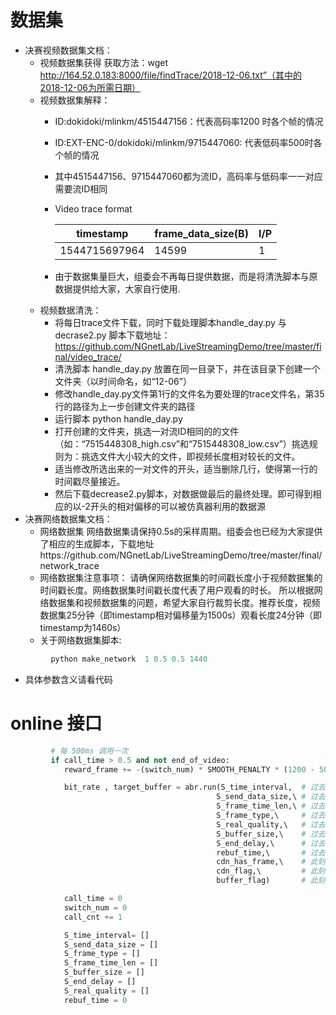 # 数据集
* 决赛视频数据集文档：
  * 视频数据集获得
        获取方法：wget http://164.52.0.183:8000/file/findTrace/2018-12-06.txt”（其中的2018-12-06为所需日期）
  * 视频数据集解释：
      * ID:dokidoki/mlinkm/4515447156：代表高码率1200 时各个帧的情况
      * ID:EXT-ENC-0/dokidoki/mlinkm/9715447060: 代表低码率500时各个帧的情况
      * 其中4515447156、9715447060都为流ID，高码率与低码率一一对应需要流ID相同
      * Video trace format   
   
        |  timestamp    | frame_data_size(B) |  I/P       |
        |---------------|--------------------|------------|
        | 1544715697964 | 14599              |   1        |  
        
      * 由于数据集量巨大，组委会不再每日提供数据，而是将清洗脚本与原数据提供给大家，大家自行使用.
  * 视频数据清洗：
      * 将每日trace文件下载，同时下载处理脚本handle_day.py 与decrase2.py 脚本下载地址：https://github.com/NGnetLab/LiveStreamingDemo/tree/master/final/video_trace/
      * 清洗脚本 handle_day.py 放置在同一目录下，并在该目录下创建一个文件夹（以时间命名，如“12-06”）
      * 修改handle_day.py文件第1行的文件名为要处理的trace文件名，第35行的路径为上一步创建文件夹的路径
      * 运行脚本 python handle_day.py
      * 打开创建的文件夹，挑选一对流ID相同的的文件（如：“7515448308_high.csv”和“7515448308_low.csv”）挑选规则为：挑选文件大小较大的文件，即视频长度相对较长的文件。
      * 适当修改所选出来的一对文件的开头，适当删除几行，使得第一行的时间戳尽量接近。
      * 然后下载decrease2.py脚本，对数据做最后的最终处理。即可得到相应的以-2开头的相对偏移的可以被仿真器利用的数据源
* 决赛网络数据集文档：
  * 网络数据集
    网络数据集请保持0.5s的采样周期。组委会也已经为大家提供了相应的生成脚本，下载地址https://github.com/NGnetLab/LiveStreamingDemo/tree/master/final/network_trace
  * 网络数据集注意事项：
    请确保网络数据集的时间戳长度小于视频数据集的时间戳长度。网络数据集时间戳长度代表了用户观看的时长。
    所以根据网络数据集和视频数据集的问题，希望大家自行裁剪长度。推荐长度，视频数据集25分钟（即timestamp相对偏移量为1500s）观看长度24分钟（即timestamp为1460s）
  * 关于网络数据集脚本:
```python
         python make_network  1 0.5 0.5 1440
```
 * 具体参数含义请看代码
# online 接口
```python
         # 每 500ms 调用一次
         if call_time > 0.5 and not end_of_video:
            reward_frame += -(switch_num) * SMOOTH_PENALTY * (1200 - 500) / 1000

            bit_rate , target_buffer = abr.run(S_time_interval,  # 过去500ms的每个周期时长
                                              S_send_data_size,\ # 过去500ms的每个周期下载数据量
                                              S_frame_time_len,\ # 过去500ms的每个周期下载帧的视频时长
                                              S_frame_type,\     # 过去500ms的每个周期下载帧的帧类型 （0为P帧，1为I帧）
                                              S_real_quality,\   # 过去500ms的每个周期下载帧的码率类型（500k, 1200k）
                                              S_buffer_size,\    # 过去500ms的每个周期客户端buffer长度
                                              S_end_delay,\      # 过去500ms的每个周期端到端时延
                                              rebuf_time,\       # 过去500ms的总卡顿时间
                                              cdn_has_frame,\    # 此刻的cdn 帧积累的累积值
                                              cdn_flag,\         # 此刻的cdn是否存在的卡顿，cdn flag 实际为cdn rebuf flag
                                              buffer_flag)       # 此刻客户端是否处于缓冲

            call_time = 0
            switch_num = 0
            call_cnt += 1

            S_time_interval= []
            S_send_data_size = []
            S_frame_type = []
            S_frame_time_len = []
            S_buffer_size = []
            S_end_delay = []
            S_real_quality = []
            rebuf_time = 0
```

